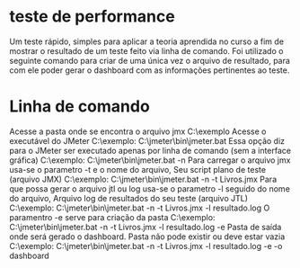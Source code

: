 # teste de performance
Um teste rápido, simples para aplicar a teoria aprendida no curso a fim de mostrar o resultado de um teste feito via linha de comando.
Foi utilizado o seguinte comando para criar de uma única vez o arquivo de resultado, para com ele poder gerar o dashboard com as informações pertinentes ao teste.
# Linha de comando
Acesse a pasta onde se encontra o arquivo jmx
C:\exemplo
Acesse o executável do JMeter
C:\exemplo: C:\jmeter\bin\jmeter.bat
Essa opção diz para o JMeter ser executado apenas por linha de comando (sem a interface gráfica) 
C:\exemplo: C:\jmeter\bin\jmeter.bat -n
Para carregar o arquivo jmx usa-se o parametro -t e o nome do arquivo, Seu script plano de teste (arquivo JMX) 
C:\exemplo: C:\jmeter\bin\jmeter.bat -n -t Livros.jmx
Para que possa gerar o arquivo jtl ou log usa-se o parametro -l seguido do nome do arquivo, Arquivo log de resultados do seu teste (arquivo JTL) 
C:\exemplo: C:\jmeter\bin\jmeter.bat -n -t Livros.jmx -l resultado.log
O paramentro -e serve para criação da pasta 
C:\exemplo: C:\jmeter\bin\jmeter.bat -n -t Livros.jmx -l resultado.log -e
Pasta de saída onde será gerado o dashboard. Pasta não pode existir ou deve estar vazia
C:\exemplo: C:\jmeter\bin\jmeter.bat -n -t Livros.jmx -l resultado.log -e -o dashboard

